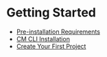# Getting Started

- [Pre-installation Requirements](pre-installation-requirements.md)
- [CM CLI Installation](cmcli-installation.md)
- [Create Your First Project](create-first-project.md)